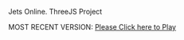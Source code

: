 Jets Online. ThreeJS Project

MOST RECENT VERSION: [Please Click here to Play](https://rawcdn.githack.com/alperenbutun/jets-online/3702c83/index.html)
